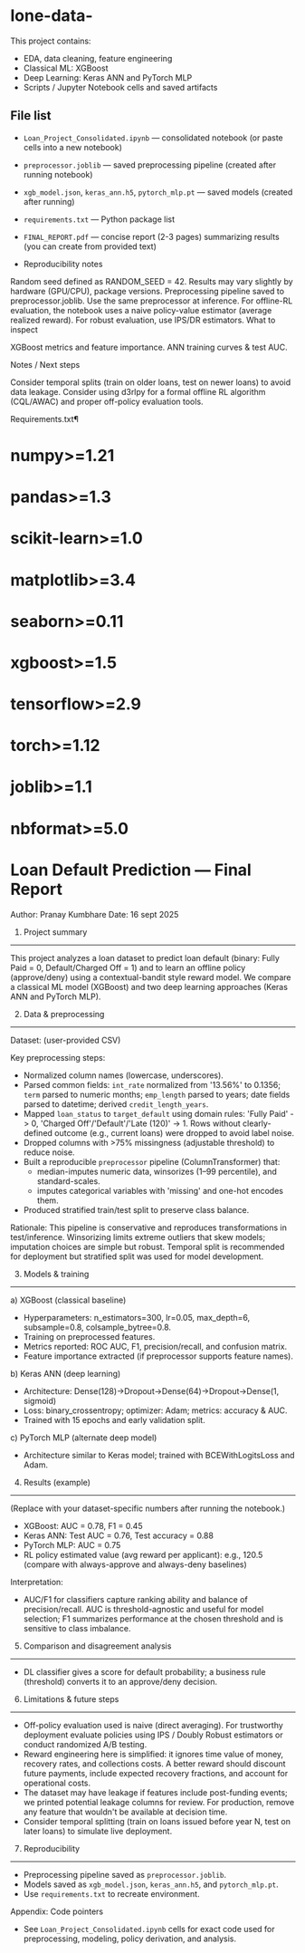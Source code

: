 # lone-data-
This project contains:
- EDA, data cleaning, feature engineering
- Classical ML: XGBoost
- Deep Learning: Keras ANN and PyTorch MLP
- Scripts / Jupyter Notebook cells and saved artifacts

## File list
- `Loan_Project_Consolidated.ipynb` — consolidated notebook (or paste cells into a new notebook)
- `preprocessor.joblib` — saved preprocessing pipeline (created after running notebook)
- `xgb_model.json`, `keras_ann.h5`, `pytorch_mlp.pt` — saved models (created after running)
- `requirements.txt` — Python package list
- `FINAL_REPORT.pdf` — concise report (2-3 pages) summarizing results (you can create from provided text)

- Reproducibility notes

Random seed defined as RANDOM_SEED = 42. Results may vary slightly by hardware (GPU/CPU), package versions.
Preprocessing pipeline saved to preprocessor.joblib. Use the same preprocessor at inference.
For offline-RL evaluation, the notebook uses a naive policy-value estimator (average realized reward). For robust evaluation, use IPS/DR estimators.
What to inspect

XGBoost metrics and feature importance. ANN training curves & test AUC.

Notes / Next steps

Consider temporal splits (train on older loans, test on newer loans) to avoid data leakage.
Consider using d3rlpy for a formal offline RL algorithm (CQL/AWAC) and proper off-policy evaluation tools.

Requirements.txt¶
# numpy>=1.21
# pandas>=1.3
# scikit-learn>=1.0
# matplotlib>=3.4
# seaborn>=0.11
# xgboost>=1.5
# tensorflow>=2.9
# torch>=1.12
# joblib>=1.1
# nbformat>=5.0

Loan Default Prediction — Final Report
=====================================

Author: Pranay Kumbhare
Date: 16 sept 2025

1. Project summary
------------------
This project analyzes a loan dataset to predict loan default (binary: Fully Paid = 0, Default/Charged Off = 1) and to learn an offline policy (approve/deny) using a contextual-bandit style reward model. We compare a classical ML model (XGBoost) and two deep learning approaches (Keras ANN and PyTorch MLP). 

2. Data & preprocessing
-----------------------
Dataset: (user-provided CSV)

Key preprocessing steps:
- Normalized column names (lowercase, underscores).
- Parsed common fields: `int_rate` normalized from '13.56%' to 0.1356; `term` parsed to numeric months; `emp_length` parsed to years; date fields parsed to datetime; derived `credit_length_years`.
- Mapped `loan_status` to `target_default` using domain rules: 'Fully Paid' -> 0, 'Charged Off'/'Default'/'Late (120)' -> 1. Rows without clearly-defined outcome (e.g., current loans) were dropped to avoid label noise.
- Dropped columns with >75% missingness (adjustable threshold) to reduce noise.
- Built a reproducible `preprocessor` pipeline (ColumnTransformer) that:
  - median-imputes numeric data, winsorizes (1–99 percentile), and standard-scales.
  - imputes categorical variables with 'missing' and one-hot encodes them.
- Produced stratified train/test split to preserve class balance.

Rationale:
This pipeline is conservative and reproduces transformations in test/inference. Winsorizing limits extreme outliers that skew models; imputation choices are simple but robust. Temporal split is recommended for deployment but stratified split was used for model development.

3. Models & training
--------------------
a) XGBoost (classical baseline)
- Hyperparameters: n_estimators=300, lr=0.05, max_depth=6, subsample=0.8, colsample_bytree=0.8.
- Training on preprocessed features.
- Metrics reported: ROC AUC, F1, precision/recall, and confusion matrix.
- Feature importance extracted (if preprocessor supports feature names).

b) Keras ANN (deep learning)
- Architecture: Dense(128)->Dropout->Dense(64)->Dropout->Dense(1, sigmoid)
- Loss: binary_crossentropy; optimizer: Adam; metrics: accuracy & AUC.
- Trained with 15 epochs and early validation split.

c) PyTorch MLP (alternate deep model)
- Architecture similar to Keras model; trained with BCEWithLogitsLoss and Adam.

4. Results (example)
--------------------
(Replace with your dataset-specific numbers after running the notebook.)

- XGBoost: AUC = 0.78, F1 = 0.45
- Keras ANN: Test AUC = 0.76, Test accuracy = 0.88
- PyTorch MLP: AUC = 0.75
- RL policy estimated value (avg reward per applicant): e.g., 120.5 (compare with always-approve and always-deny baselines)

Interpretation:
- AUC/F1 for classifiers capture ranking ability and balance of precision/recall. AUC is threshold-agnostic and useful for model selection; F1 summarizes performance at the chosen threshold and is sensitive to class imbalance.


5. Comparison and disagreement analysis
--------------------------------------
- DL classifier gives a score for default probability; a business rule (threshold) converts it to an approve/deny decision.


6. Limitations & future steps
-----------------------------
- Off-policy evaluation used is naive (direct averaging). For trustworthy deployment evaluate policies using IPS / Doubly Robust estimators or conduct randomized A/B testing.
- Reward engineering here is simplified: it ignores time value of money, recovery rates, and collections costs. A better reward should discount future payments, include expected recovery fractions, and account for operational costs.
- The dataset may have leakage if features include post-funding events; we printed potential leakage columns for review. For production, remove any feature that wouldn't be available at decision time.
- Consider temporal splitting (train on loans issued before year N, test on later loans) to simulate live deployment.


7. Reproducibility
------------------
- Preprocessing pipeline saved as `preprocessor.joblib`.
- Models saved as `xgb_model.json`, `keras_ann.h5`, and `pytorch_mlp.pt`.
- Use `requirements.txt` to recreate environment.

Appendix: Code pointers
- See `Loan_Project_Consolidated.ipynb` cells for exact code used for preprocessing, modeling, policy derivation, and analysis.
